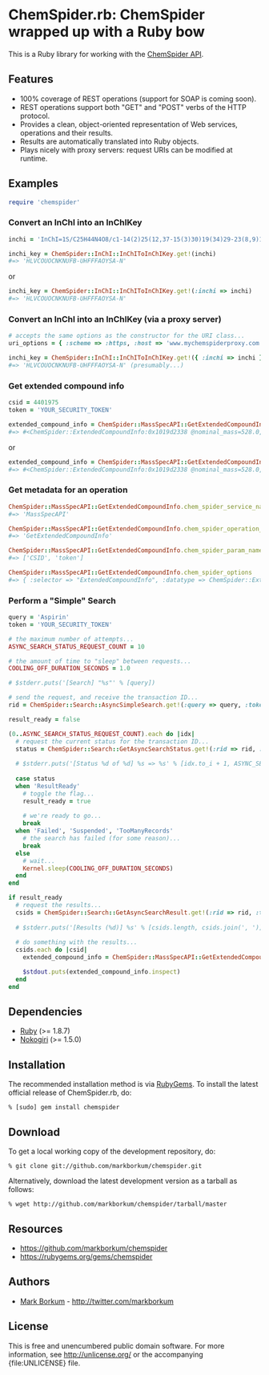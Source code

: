 ChemSpider.rb: ChemSpider wrapped up with a Ruby bow
====================================================

This is a Ruby library for working with the [ChemSpider API](http://www.chemspider.com/AboutServices.aspx).

Features
--------

* 100% coverage of REST operations (support for SOAP is coming soon).
* REST operations support both "GET" and "POST" verbs of the HTTP protocol.
* Provides a clean, object-oriented representation of Web services, operations and their results. 
* Results are automatically translated into Ruby objects. 
* Plays nicely with proxy servers: request URIs can be modified at runtime. 

Examples
--------

```ruby
require 'chemspider'
```
    
### Convert an InChI into an InChIKey

```ruby
inchi = 'InChI=1S/C25H44N4O8/c1-14(2)25(12,37-15(3)30)19(34)29-23(8,9)17(32)27-21(4,5)16(31)26-22(6,7)18(33)28-24(10,11)20(35)36-13/h14H,1-13H3,(H,26,31)(H,27,32)(H,28,33)(H,29,34)'

inchi_key = ChemSpider::InChI::InChIToInChIKey.get!(inchi)
#=> 'HLVCOUOCNKNUFB-UHFFFAOYSA-N'
```

or

```ruby
inchi_key = ChemSpider::InChI::InChIToInChIKey.get!(:inchi => inchi)
#=> 'HLVCOUOCNKNUFB-UHFFFAOYSA-N'
```

### Convert an InChI into an InChIKey (via a proxy server)

```ruby
# accepts the same options as the constructor for the URI class...
uri_options = { :scheme => :https, :host => 'www.mychemspiderproxy.com', :port => 443 }

inchi_key = ChemSpider::InChI::InChIToInChIKey.get!({ :inchi => inchi }, uri_options)
#=> 'HLVCOUOCNKNUFB-UHFFFAOYSA-N' (presumably...)
```
    
### Get extended compound info

```ruby
csid = 4401975
token = 'YOUR_SECURITY_TOKEN'

extended_compound_info = ChemSpider::MassSpecAPI::GetExtendedCompoundInfo.get!(csid, token)
#=> #<ChemSpider::ExtendedCompoundInfo:0x1019d2338 @nominal_mass=528.0, @molecular_weight=528.6389, @molecular_formula="C_{25}H_{44}N_{4}O_{8}", @inchi_key="HLVCOUOCNKNUFB-UHFFFAOYAA", @smiles="O=C(OC)C(NC(=O)C(NC(=O)C(NC(=O)C(NC(=O)C(OC(=O)C)(C)C(C)C)(C)C)(C)C)(C)C)(C)C", @common_name="Methyl N-(2-acetoxy-2,3-dimethylbutanoyl)-2-methylalanyl-2-methylalanyl-2-methylalanyl-2-methylalaninate", @a_log_p=2.18, @monoisotopic_mass=528.315979003906, @average_mass=528.639, @inchi="InChI=1/C25H44N4O8/c1-14(2)25(12,37-15(3)30)19(34)29-23(8,9)17(32)27-21(4,5)16(31)26-22(6,7)18(33)28-24(10,11)20(35)36-13/h14H,1-13H3,(H,26,31)(H,27,32)(H,28,33)(H,29,34)", @csid=4401975, @x_log_p=0.5>
```

or

```ruby
extended_compound_info = ChemSpider::MassSpecAPI::GetExtendedCompoundInfo.get!(:CSID => csid, :token => token)
#=> #<ChemSpider::ExtendedCompoundInfo:0x1019d2338 @nominal_mass=528.0, @molecular_weight=528.6389, @molecular_formula="C_{25}H_{44}N_{4}O_{8}", @inchi_key="HLVCOUOCNKNUFB-UHFFFAOYAA", @smiles="O=C(OC)C(NC(=O)C(NC(=O)C(NC(=O)C(NC(=O)C(OC(=O)C)(C)C(C)C)(C)C)(C)C)(C)C)(C)C", @common_name="Methyl N-(2-acetoxy-2,3-dimethylbutanoyl)-2-methylalanyl-2-methylalanyl-2-methylalanyl-2-methylalaninate", @a_log_p=2.18, @monoisotopic_mass=528.315979003906, @average_mass=528.639, @inchi="InChI=1/C25H44N4O8/c1-14(2)25(12,37-15(3)30)19(34)29-23(8,9)17(32)27-21(4,5)16(31)26-22(6,7)18(33)28-24(10,11)20(35)36-13/h14H,1-13H3,(H,26,31)(H,27,32)(H,28,33)(H,29,34)", @csid=4401975, @x_log_p=0.5>
```

### Get metadata for an operation

```ruby
ChemSpider::MassSpecAPI::GetExtendedCompoundInfo.chem_spider_service_name
#=> 'MassSpecAPI'

ChemSpider::MassSpecAPI::GetExtendedCompoundInfo.chem_spider_operation_name
#=> 'GetExtendedCompoundInfo'

ChemSpider::MassSpecAPI::GetExtendedCompoundInfo.chem_spider_param_names
#=> ['CSID', 'token']

ChemSpider::MassSpecAPI::GetExtendedCompoundInfo.chem_spider_options
#=> { :selector => "ExtendedCompoundInfo", :datatype => ChemSpider::ExtendedCompoundInfo, :first_child => true }
```
   
### Perform a "Simple" Search

```ruby
query = 'Aspirin'
token = 'YOUR_SECURITY_TOKEN'

# the maximum number of attempts...
ASYNC_SEARCH_STATUS_REQUEST_COUNT = 10

# the amount of time to "sleep" between requests...
COOLING_OFF_DURATION_SECONDS = 1.0

# $stderr.puts('[Search] "%s"' % [query])

# send the request, and receive the transaction ID...
rid = ChemSpider::Search::AsyncSimpleSearch.get!(:query => query, :token => token)

result_ready = false

(0..ASYNC_SEARCH_STATUS_REQUEST_COUNT).each do |idx|
  # request the current status for the transaction ID...
  status = ChemSpider::Search::GetAsyncSearchStatus.get!(:rid => rid, :token => token)
  
  # $stderr.puts('[Status %d of %d] %s => %s' % [idx.to_i + 1, ASYNC_SEARCH_STATUS_REQUEST_COUNT, rid, status])
  
  case status
  when 'ResultReady'
    # toggle the flag...
    result_ready = true
    
    # we're ready to go...  
    break
  when 'Failed', 'Suspended', 'TooManyRecords'
    # the search has failed (for some reason)...
    break
  else
    # wait...
    Kernel.sleep(COOLING_OFF_DURATION_SECONDS)
  end
end

if result_ready
  # request the results...
  csids = ChemSpider::Search::GetAsyncSearchResult.get!(:rid => rid, :token => token)
  
  # $stderr.puts('[Results (%d)] %s' % [csids.length, csids.join(', ')])
  
  # do something with the results...
  csids.each do |csid|
    extended_compound_info = ChemSpider::MassSpecAPI::GetExtendedCompoundInfo.get!(csid, token)

    $stdout.puts(extended_compound_info.inspect)
  end
end
```

Dependencies
------------

* [Ruby](http://ruby-lang.org/) (>= 1.8.7)
* [Nokogiri](http://nokogiri.org/) (>= 1.5.0)

Installation
------------

The recommended installation method is via [RubyGems](http://rubygems.org/).
To install the latest official release of ChemSpider.rb, do:

    % [sudo] gem install chemspider

Download
--------

To get a local working copy of the development repository, do:

    % git clone git://github.com/markborkum/chemspider.git

Alternatively, download the latest development version as a tarball as
follows:

    % wget http://github.com/markborkum/chemspider/tarball/master
    
Resources
---------

* https://github.com/markborkum/chemspider
* https://rubygems.org/gems/chemspider

Authors
-------

* [Mark Borkum](http://github.com/markborkum) - <http://twitter.com/markborkum>

License
-------

This is free and unencumbered public domain software. For more information,
see <http://unlicense.org/> or the accompanying {file:UNLICENSE} file.
